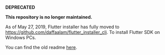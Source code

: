 **DEPRECATED**

**This repository is no longer maintained.**

As of May 27, 2019, Flutter installer has fully moved to https://github.com/daffaalam/flutter_installer_cli. To install Flutter SDK on Windows PCs.

You can find the old readme [here](README.OLD.md).

